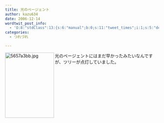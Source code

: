 ```yaml
---
title: 光のページェント
author: kazu634
date: 2006-12-14
wordtwit_post_info:
  - 'O:8:"stdClass":13:{s:6:"manual";b:0;s:11:"tweet_times";i:1;s:5:"delay";i:0;s:7:"enabled";i:1;s:10:"separation";s:2:"60";s:7:"version";s:3:"3.7";s:14:"tweet_template";b:0;s:6:"status";i:2;s:6:"result";a:0:{}s:13:"tweet_counter";i:2;s:13:"tweet_log_ids";a:1:{i:0;i:2687;}s:9:"hash_tags";a:0:{}s:8:"accounts";a:1:{i:0;s:7:"kazu634";}}'
categories:
  - つれづれ

---
```

<div class="section">
<p>
<a href="http://image.blog.livedoor.jp/simoom634/imgs/5/6/5657a3bb.jpg" onclick="__gaTracker('send', 'event', 'outbound-article', 'http://image.blog.livedoor.jp/simoom634/imgs/5/6/5657a3bb.jpg', '');" target="_blank"><img width="160" align="left" alt="5657a3bb.jpg" src="http://image.blog.livedoor.jp/simoom634/imgs/5/6/5657a3bb-s.jpg" height="213" border="0" class="pict" /></a>光のページェントにはまだ早かったみたいなんですが、ツリーが点灯していました。
</p>
</div>
